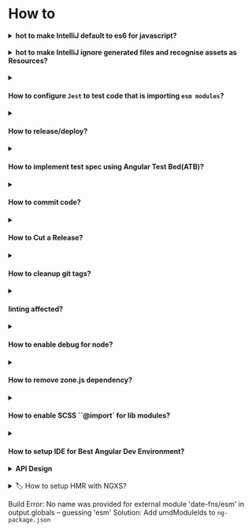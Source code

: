 # How to

<details>
  <summary>
    <b>hot to make IntelliJ default to es6 for javascript?</br></br></b>
  </summary>

> To set the default language level for JavaScript, go to File > Other Settings > Default Settings > Languages and Frameworks > JavaScript Version --> ECMAScript 6

</details>

<details>
  <summary>
   <b>hot to make IntelliJ ignore generated files and recognise assets as Resources?</br></br></b>
  </summary>

Right click on `apps/webapp/src/styles` in project vie --> Make Directory as --> Resources Root.</br>
Right click on `apps/webapp/src` in project vie --> Make Directory as --> Resources Root.</br>
Right click on `docs` in project view --> Make Directory as --> Excluded.</br>
Right click on `dist` in project view --> Make Directory as --> Excluded.</br>
Right click on `coverage` in project view --> Make Directory as --> Excluded.</br>

</details>

<details>
  <summary>

#### How to configure `Jest` to test code that is importing `esm modules`?

  </summary>

1. Add `transformIgnorePatterns` to `jest.config.js`

```js
module.exports = {
  name: 'ngx-utils',
  preset: '../../jest.config.js',
  transformIgnorePatterns: ['node_modules/(?!date-fns)'],
  coverageDirectory: '../../coverage/libs/ngx-utils',
};
```

2. Add `"allowJs": true` to `compilerOptions` in `tsconfig.spec.json`
   </details>

<details>
  <summary>

#### How to release/deploy?

  </summary>

using travis CI/CD

[The way to fully automated releases in open source projects](https://medium.com/@kevinkreuzer/the-way-to-fully-automated-releases-in-open-source-projects-44c015f38fd6)

> Commits that have [ci skip] or [skip ci] anywhere in the commit messages are ignored by Travis CI.

> [refer](http://dev.topheman.com/continuous-deployment-with-travis-ci/)

how to upgrade an old module to use jest instead of Karma?

delete `karma.conf.js`, `test.ts`, and `tsconfig.spec.json` and remove the `test` target for this module from `angular.json`

> [refer](https://blog.nrwl.io/nrwl-nx-6-3-faster-testing-with-jest-20a8ddb5064)

```bash
ng generate jest-project --project app-confirm
# test upgraded module
ng test app-confirm
```

</details>

<details>
  <summary>

#### How to implement test spec using Angular Test Bed(ATB)?

  </summary>

> https://codecraft.tv/courses/angular/unit-testing/angular-test-bed/ > https://codecraft.tv/courses/angular/unit-testing/asynchronous/

How to migrate project to newer versions?

> [refer](https://update.angular.io/)

how to implement MODULE_INITIALIZER like APP_INITIALIZER?

> [refer](https://www.bennadel.com/blog/3180-ngmodule-constructors-provide-a-module-level-run-block-in-angular-2-1-1.htm)

</details>

<details>
  <summary>

#### How to commit code?

  </summary>

```bash
git status
# stage your changes
#  if you want to stage the modified and deleted files only.
git add -u
# or stage all modified/deleted/ newly added files
git add .
# use git-cz interactive helper tool to commit
npm run commit
# or use following command if you install commitizen globally
git cz
# or skip git hooks with
git cz --no-verify
```

> Note: the optional commit `-a` command line option will automatically "add" and "rm" edited files.

</details>

<details>
  <summary>

#### How to Cut a Release?

  </summary>

> `semantic-release` is a fully automated library/system for versioning, changelog generation, git tagging, and publishing to the npm registry.

> Read [introduction-to-semantic-release](https://blog.greenkeeper.io/introduction-to-semantic-release-33f73b117c8)

    https://adrianperez.codes/enforcing-commit-conventions/

    https://medium.com/@schalkneethling/automate-package-releases-with-semantic-release-and-commitizen-d7d4c337f04f

    https://github.com/atlassian/lerna-semantic-release

```bash
export GH_TOKEN=<my_github_token>
export CI=true
npm run semantic-release
```

</details>

<details>
  <summary>

#### How to cleanup git tags?

  </summary>

```bash
# Delete all local tags and get the list of remote tags:

git tag -l | xargs git tag -d
git fetch

#Remove all remote tags

git tag -l | xargs -n 1 git push --delete origin

# Clean up local tags
git tag -l | xargs git tag -d
```

</details>

<details>
  <summary>

#### linting affected?

  </summary>

```bash
npm run affected:lint  -- --base=origin/master --base=HEAD
npm run affected:lint  -- --uncommitted --fix
npm run affected:lint -- --untracked
npm run affected:lint -- --untracked   --fix
ng lint  home  --fix
```

```bash
npm run format:check -- --uncommitted
npm run format:write -- --uncommitted

# And you want to do the following in the CI:
npm run format:check --base=master --head=HEAD
npx nx format:check --base=master --head=HEAD
```

</details>

<details>
  <summary>

#### How to enable debug for node?

  </summary>

```bash
NODE_DEBUG=request  npm run api:start:dev
```

</details>

<details>
  <summary>

#### How to remove zone.js dependency?

  </summary>

> for `Web Components` build with `Angular Elements`, it might be overhead using NgZone
> and sometimes conflict with host app if host app also built with `Angular`

1.  let’s first remove dependency on zone.js.

    > Remove the following import from `polyfils.ts` file:

    ```js
    /* Zone JS is required by Angular itself. */
    import 'zone.js/dist/zone'; // Included with Angular CLI.
    ```

2.  Configure Angular to use the `noop` Zone implementation like this:

    ```js
    platformBrowserDynamic().bootstrapModule(AppModule, {
      ngZone: 'noop',
    });
    ```

3.  Trigger change detection manually as we dont have Zone > `ChangeDetectorRef.detectChanges` runs change detection for a specific component
    `js export class AppComponent { name = 'Angular'; constructor(cd: ChangeDetectorRef) { setTimeout(() => { this.name = 'updated'; cd.markForCheck(); }, 1000); } }`

          > `ApplicationRef.tick`  cause change detection on the whole application.
          ```js
          export class AppComponent  {
            name = 'Angular';
            constructor(app: ApplicationRef) {
                setTimeout(() => {
                    this.name = 'updated';
                    app.tick();
                }, 1000);
            }
          }
          ```

    </details>

<details>
  <summary>

#### How to enable SCSS ``@import` for lib modules?

  </summary>

> if you SCSS `@import` in your lib module like in [led](../libs/led/src/lib/led.component.scss),
> you may want to add `IncludePaths` setting. Add this to your `ng-package.json`

```json
{
  "$schema": "../../node_modules/ng-packagr/ng-package.schema.json",
  "dest": "../../dist/libs/led",
  "lib": {
    "entryFile": "src/index.ts",
    "styleIncludePaths": ["../../apps/webapp/src/styles"]
  }
}
```

</details>

<details>
<summary>

#### How to setup IDE for Best Angular Dev Environment?

</summary>

1. [Transform VSCode Into Best Angular Dev Environment](https://blog.feathersjs.com/design-patterns-for-modern-web-apis-1f046635215)

</details>

<details>

<summary><b>API Design</br></br></b></summary>

1. [Design patterns for modern web APIs](https://github.com/nrwl/angular-vscode)

</details>

<details>
<summary>🏷 How to setup HMR with NGXS?</summary>

1. [NGXS with HMR Plugin](https://medium.com/ngxs/ngxs-with-hmr-plugin-c2004bcf576d)

</details>

Build Error: No name was provided for external module 'date-fns/esm' in output.globals – guessing 'esm'
Solution: Add umdModuleIds to `ng-package.json`
